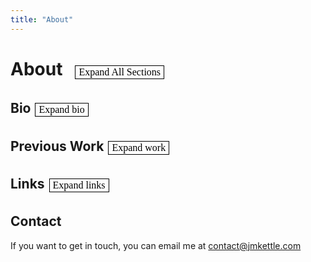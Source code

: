 ```yaml
---
title: "About"
---
```


# About<button id="globalToggle">Expand All Sections</button>

## Bio <button class="sectionToggle" data-section="bio">Expand bio</button>

<div class="section" id="bioSection" style="display:none;">

I generally don't like to be categorized as one thing, but right now I mainly run a startup.

I grew up in NYC, went to Brooklyn Tech, then went to Columbia and Sciences Po. In college I studied a lot of different things, mostly a combination of economics, computer science, and sociology.  

In oustide of the classrom I played rugby for 3 years, but after my 3rd concussion had to quit. When I was at Sciences Po I was apart of the poetry club, Sciences Poesie, and wrote for the student newspaper. I also threw a lot events and parties was a DJ. 

After I graduated, I moved to Georgia, the country, for 7 months to be a math teacher. 

I returned to NYC in January of 2024. I was a freelance photographer for 2 months, then I started a company with my old professor. 

Since then I have been running the startup out of NYC, planning on moving to SF soon. 

</div>

## Previous Work <button class="sectionToggle" data-section="work">Expand work</button> 

<div class="section" id="workSection" style="display:none;">

### 2016-Present <button id="expandAllJobs">Expand All Jobs</button>
<details>
<summary><strong>Co-Founder/CEO - CloudCap - 2024 to Present</strong></summary>

In March of 2024, I had a chance encounter with my old computer science professor and we started a company. I'm in charge of sales, fundraising, product development. Running a company is hard, but also mentally rewarding. I think people should start companies or join early stage companies when they're young, it's a lot more fun than bigger shops.
</details>

<details>
<summary><strong>Freelance Photographer - 2022 - Present</strong></summary>

I really like taking photos, mostly of people and mostly at night. Sometimes people pay me. I work exclusively in Black and White, don't do birthdays, and prefer some creative freedom when doing portraits. If you want to book me for a portrait session it's $300 for 2 hours, not including studio, and if you want me to work your party it's $400 for the night. Friend prices are lower, generally free. It's just for fun. 
</details>

<details>
<summary><strong>Freelance Writer - 2019 - Present</strong></summary>

I consider myself mainly a writer, I've been writing, mostly for myself, since I was 13. I write poetry, fiction, and non-fiction. Sometimes I write for publications. If you want me to write for you it's $100 per article. 
</details>

<details>
<summary><strong>DJ - 2018 - Present</strong></summary>

I like music and throwing parties. I've been throwing parties for a long time and at some point wanted to do it full time. I realized it's not for me, but still DJ from time to time. I do it for fun now because I like collecting records. If you want to book me for your party, I charge $200 a night. 
<ul>
<li>Favorite BPM - 133.33</li>
<li>Favorite Club - Tie between Berghain & Bassiani.</li>
<li>Favorite Record - Strings of Life by Derrick May</li>
<li>Favorite DJ - Can't pick,  a few: NDRX, NEWA, Kancheli, Luigi di Venere, KR!Z, Luke Slater, Buttechno</li>
<li>Favorite Party - Bassiani Season closing 2023</li>
</ul>
</details>

<details>
<summary><strong>Math Teacher - Georgian American School Tbilisi - 2023 - 2024</strong></summary>

When I graduated college in 2023, I really wanted to move to Georgia. Combination of the club scene, food, and personal connection. I found a job at the Georgian American School via a family friend. I taught 4th through 12th grade. It was kinda chaotic, but probably the best 7 months of my life. I taught Math and Computer Science. 
</details>

<details>
<summary><strong>Quant Analyst Intern - BlackRock - Summer 2023</strong></summary>

In my junior year I was an intern at BlackRock. I was in the Risk Management division doing Model Risk. Did a lot of NLP work other math related to finance. BlackRock is actually a great place to work. My colleagues were really hard working, intelligent, and nice. Didn't accept the offer because I wanted to live abroad.
</details>

<details>
<summary><strong>Consultant Intern - Plural Strategy - Summer 2022</strong></summary>

In my sophomore summer I worked for Plural Strategy. I did a lot of PowerPoint and Excel. I was in the NYC office. It wasn't for me, but my colleagues and boss (Matt) were very nice. 
</details>

<details>
<summary><strong>Hedge Fund Intern - Precision Global - Summer 2021</strong></summary>

During the Summer of Covid I worked for a small hedge fund, I did research and generally internship tasks like making the website and listening on company calls. It was exciting and fun. The trades were mostly based in Asia so my hours were a bit crazy. 
</details>

<details>
<summary><strong>Operations Intern - Impact Jeunes - Summer 2019</strong></summary>

In my freshman year summer, I lived in Marseille and worked for an NGO. I was in a pretty rough part of town, Felix Pyat, and taught math/English to immigrants. I also helped with operations within the organization. No one in Marseille speaks English, so I learned almost all my French there.
</details>

<details>
<summary><strong>Math Tutor - Mathnasium - 2017-2018</strong></summary>

In high school, I went to Mathnasium for tutoring and eventually became a tutor myself. I mostly taught younger kids. I had a great time. 
</details>

<details>
<summary><strong>Campaign Intern - Ede Fox - Summer 2017</strong></summary>

Junior year in High school I canvassed for a city council race. I walked a lot and talked to a lot of people. We lost the election. Good experience though, I was really tan by the end of it. 
</details>

<details>
<summary><strong>Waiter - Brooklyn Ramen Restaurant (defunct) - Summer 2016</strong></summary>

When I was 16, I wanted more money to buy books, so I worked as a waiter for 2 weeks. I was a really bad waiter and was fired. 
</details>

</div>

## Links <button class="sectionToggle" data-section="links">Expand links</button>

<div class="section" id="linksSection" style="display:none;">

- **[Goodreads](https://www.goodreads.com/user/show/176910457-j-m-kettle)** - Books 
- **[Discogs](https://www.discogs.com/user/jkettle/collection)** - Records 
- **[Substack](https://substack.com/@jmkettle)** - Substack 
- **[SoundCloud](https://soundcloud.com/kettle9999)** - Music
- **[BandCamp](https://bandcamp.com/jmkettle)** - Tracks

</div>

## Contact 
If you want to get in touch, you can email me at contact@jmkettle.com


<style>
    button {
        background-color: white;
        color: black;
        border: 1px solid black;
        padding: 1px 5px;
        font-family: Garamond, serif;
        font-size: 16px;
        transition: background-color 0.3s ease, color 0.3s ease;
        cursor: pointer;
        margin: 0 2px 5px 2px;
    }

    button:hover {
        background-color: black;
        color: white;
    }

    .button-group {
        display: flex;
        justify-content: center;
        margin-top: 15px;
        margin-bottom: 15px;
    }

    #globalToggle {
        margin-left: 20px;
    }

    .section {
        margin-top: 10px;
        margin-bottom: 20px;
    }

    details {
        margin-bottom: 15px;
    }

    summary {
        cursor: pointer;
    }
        #linksSection ul {
        list-style-type: none;
        padding-left: 0;
    }

    #linksSection li {
        margin-bottom: 10px;
    }

    #linksSection a {
        color: black;
        text-decoration: none;
        transition: border-bottom 0.3s ease;
    }

    #linksSection a:hover {
        border-bottom: 1px solid black;
    }
</style>

<script>
document.addEventListener('DOMContentLoaded', function() {
    const globalToggle = document.getElementById('globalToggle');
    const sectionToggles = document.querySelectorAll('.sectionToggle');
    const expandAllJobs = document.getElementById('expandAllJobs');
    const expandAllLinks = document.getElementById('expandAllLinks');
    
    globalToggle.addEventListener('click', toggleAllSections);
    sectionToggles.forEach(button => {
        button.addEventListener('click', (event) => toggleSection(event.target.dataset.section));
    });
    expandAllJobs.addEventListener('click', toggleAllJobs);
    expandAllLinks.addEventListener('click', toggleAllLinks);
});


function toggleAllSections() {
    const allSections = document.querySelectorAll('.section');
    const isExpanded = document.getElementById('globalToggle').textContent === 'Collapse All Sections';
    
    allSections.forEach(section => {
        section.style.display = isExpanded ? 'none' : 'block';
    });
    
    document.getElementById('globalToggle').textContent = isExpanded ? 'Expand All Sections' : 'Collapse All Sections';
    document.querySelectorAll('.sectionToggle').forEach(button => {
        button.textContent = isExpanded ? `Expand ${button.dataset.section}` : `Collapse ${button.dataset.section}`;
    });
}

function toggleSection(sectionId) {
    const section = document.getElementById(`${sectionId}Section`);
    const button = document.querySelector(`.sectionToggle[data-section="${sectionId}"]`);
    const isExpanded = button.textContent === `Collapse ${sectionId}`;
    
    section.style.display = isExpanded ? 'none' : 'block';
    button.textContent = isExpanded ? `Expand ${sectionId}` : `Collapse ${sectionId}`;
}

function toggleAllJobs() {
    const allJobs = document.querySelectorAll('#workSection details');
    const isExpanded = document.getElementById('expandAllJobs').textContent === 'Collapse All Jobs';
    
    allJobs.forEach(job => {
        job.open = !isExpanded;
    });
    
    document.getElementById('expandAllJobs').textContent = isExpanded ? 'Expand All Jobs' : 'Collapse All Jobs';
}

</script>
